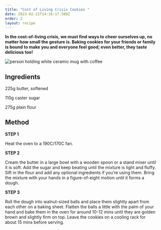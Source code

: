 ```yaml
---
title: "Cost of Living Crisis Cookies "
date: 2023-02-21T14:16:17.580Z
order: 2
layout: recipe
---
```

**In the cost-of-living crisis, we must find ways to cheer ourselves up, no matter how small the gesture is. Baking cookies for your friends or family is bound to make you and everyone feel good; even better, they taste delicious too!** 

![person holding white ceramic mug with coffee](https://images.unsplash.com/photo-1586714932157-5853aed2e64b?ixlib=rb-4.0.3&ixid=MnwxMjA3fDB8MHxwaG90by1wYWdlfHx8fGVufDB8fHx8&auto=format&fit=crop&w=1000&q=80 "Cost of Living Crisis Cookies ")

## Ingredients 

225g butter, softened

110g caster sugar

275g plain flour

## Method 

**STEP 1**

Heat the oven to a 190C/170C fan.

**STEP 2**  

Cream the butter in a large bowl with a wooden spoon or a stand mixer until it is soft. Add the sugar and keep beating until the mixture is light and fluffy. Sift in the flour and add any optional ingredients if you’re using them. Bring the mixture with your hands in a figure-of-eight motion until it forms a dough. 

**STEP 3**

Roll the dough into walnut-sized balls and place them slightly apart from each other on a baking sheet. Flatten the balls a little with the palm of your hand and bake them in the oven for around 10-12 mins until they are golden brown and slightly firm on top. Leave the cookies on a cooling rack for about 15 mins before serving.
